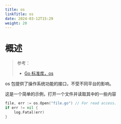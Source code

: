 ```yaml
---
title: os
linkTitle: os
date: 2024-03-12T15:29
weight: 20
---
```


# 概述

> 参考：
> 
> - [Go 标准库，os](https://pkg.go.dev/os)

os 包提供了操作系统功能的接口，不受不同平台的影响。

这是一个简单的示例，打开一个文件并读取其中的一些内容

```go
file, err := os.Open("file.go") // For read access.
if err != nil {
	log.Fatal(err)
}
```